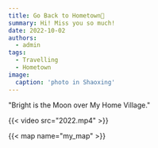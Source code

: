 ```yaml
---
title: Go Back to Hometown👋
summary: Hi! Miss you so much!
date: 2022-10-02
authors:
  - admin
tags:
  - Travelling
  - Hometown
image:
  caption: 'photo in Shaoxing'
---
```



"Bright is the Moon over My Home Village."

 {{< video src="2022.mp4" >}}

{{< map name="my_map" >}}